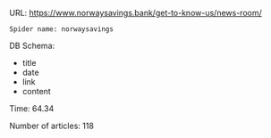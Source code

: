 URL: https://www.norwaysavings.bank/get-to-know-us/news-room/

    Spider name: norwaysavings

DB Schema:
- title
- date
- link
- content

Time: 64.34

Number of articles: 118
